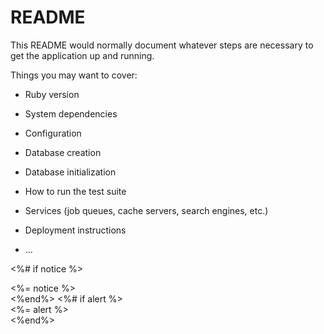 # README

This README would normally document whatever steps are necessary to get the
application up and running.

Things you may want to cover:

* Ruby version

* System dependencies

* Configuration

* Database creation

* Database initialization

* How to run the test suite

* Services (job queues, cache servers, search engines, etc.)

* Deployment instructions

* ...


<%# if notice %> <div class="alert alert-info"> <%= notice %> </div> <%end%>
      <%# if alert %><div class="alert alert-warning"> <%= alert %> </div> <%end%>

